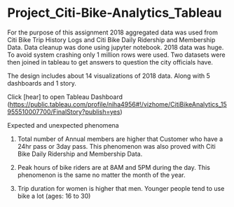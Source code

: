 # Project_Citi-Bike-Analytics_Tableau

For the purpose of this assignment 2018 aggregated data was used from Citi Bike Trip History Logs and Citi Bike Daily Ridership and Membership Data. Data cleanup was done using jupyter notebook. 2018 data was huge. To avoid system crashing only 1 million rows were used. Two datasets were then joined in tableau to get answers to question the city officials have. 
 
The design includes about 14 visualizations of 2018 data. Along with 5 dashboards and 1 story.

Click [hear] to open Tableau Dashboard (https://public.tableau.com/profile/niha4956#!/vizhome/CitiBikeAnalytics_15955510007700/FinalStory?publish=yes)

Expected and unexpected phenomena
1.	Total number of Annual members are higher that Customer who have a 24hr pass or 3day pass. This phenomenon was also proved with Citi Bike Daily Ridership and Membership Data.  
 

2.	Peak hours of bike riders are at 8AM and 5PM during the day. This phenomenon is the same no matter the month of the year. 
 

3.	Trip duration for women is higher that men. Younger people tend to use bike a lot (ages: 16 to 30)
 

